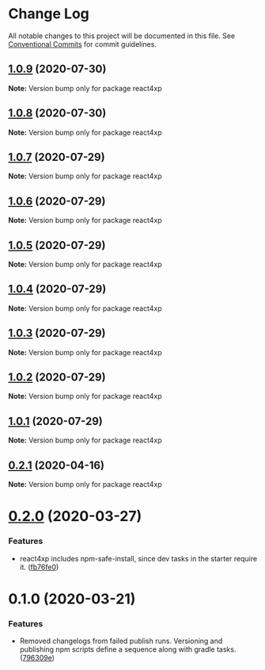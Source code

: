# Change Log

All notable changes to this project will be documented in this file.
See [Conventional Commits](https://conventionalcommits.org) for commit guidelines.

## [1.0.9](https://github.com/enonic/react4xp-npm/compare/react4xp@1.0.8...react4xp@1.0.9) (2020-07-30)

**Note:** Version bump only for package react4xp





## [1.0.8](https://github.com/enonic/react4xp-npm/compare/react4xp@1.0.7...react4xp@1.0.8) (2020-07-30)

**Note:** Version bump only for package react4xp





## [1.0.7](https://github.com/enonic/react4xp-npm/compare/react4xp@1.0.6...react4xp@1.0.7) (2020-07-29)

**Note:** Version bump only for package react4xp





## [1.0.6](https://github.com/enonic/react4xp-npm/compare/react4xp@1.0.5...react4xp@1.0.6) (2020-07-29)

**Note:** Version bump only for package react4xp





## [1.0.5](https://github.com/enonic/react4xp-npm/compare/react4xp@1.0.4...react4xp@1.0.5) (2020-07-29)

**Note:** Version bump only for package react4xp





## [1.0.4](https://github.com/enonic/react4xp-npm/compare/react4xp@1.0.3...react4xp@1.0.4) (2020-07-29)

**Note:** Version bump only for package react4xp





## [1.0.3](https://github.com/enonic/react4xp-npm/compare/react4xp@1.0.1...react4xp@1.0.3) (2020-07-29)

**Note:** Version bump only for package react4xp





## [1.0.2](https://github.com/enonic/react4xp-npm/compare/react4xp@1.0.1...react4xp@1.0.2) (2020-07-29)

**Note:** Version bump only for package react4xp





## [1.0.1](https://github.com/enonic/react4xp-npm/compare/react4xp@1.0.0...react4xp@1.0.1) (2020-07-29)

**Note:** Version bump only for package react4xp





## [0.2.1](https://github.com/enonic/react4xp-npm/compare/react4xp@0.2.0...react4xp@0.2.1) (2020-04-16)

**Note:** Version bump only for package react4xp





# [0.2.0](https://github.com/enonic/react4xp-npm/compare/react4xp@0.1.0...react4xp@0.2.0) (2020-03-27)


### Features

* react4xp includes npm-safe-install, since dev tasks in the starter require it. ([fb76fe0](https://github.com/enonic/react4xp-npm/commit/fb76fe045bb0097b37d96635f58e1a20cb26504c))





# 0.1.0 (2020-03-21)


### Features

* Removed changelogs from failed publish runs. Versioning and publishing npm scripts define a sequence along with gradle tasks. ([796309e](https://github.com/enonic/react4xp-npm/commit/796309e7fb7715772f5f933da2ed4a6717892321))
